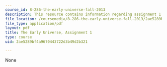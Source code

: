 ```yaml
---
course_id: 8-286-the-early-universe-fall-2013
description: This resource contains information regarding assignment 1.
file_location: /coursemedia/8-286-the-early-universe-fall-2013/2ae5289bf4a9670443722d3b49d2b321_MIT8_286F13_ps1.pdf
file_type: application/pdf
layout: pdf
title: The Early Universe, Assignment 1
type: course
uid: 2ae5289bf4a9670443722d3b49d2b321

---
```

None